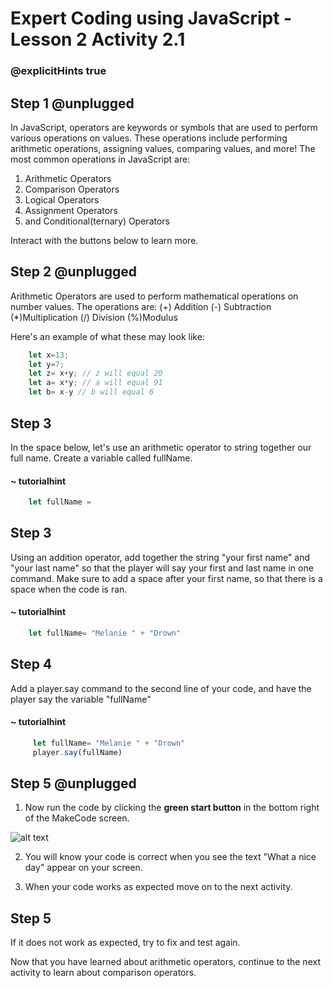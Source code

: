 # Expert Coding using JavaScript - Lesson 2 Activity 2.1
### @explicitHints true

## Step 1 @unplugged

In JavaScript, operators are keywords or symbols that are used to perform various operations on values. These operations include performing arithmetic operations, assigning values, comparing values, and more!
The most common operations in JavaScript are:
1. Arithmetic Operators
2. Comparison Operators
3. Logical Operators
4. Assignment Operators
5. and Conditional(ternary) Operators

Interact with the buttons below to learn more.

## Step 2 @unplugged
Arithmetic Operators are used to perform mathematical operations on number values. The operations are:
(+) Addition
(-) Subtraction
(*)Multiplication
(/) Division
(%)Modulus

Here's an example of what these may look like:


```javascript
    let x=13;
    let y=7;
    let z= x+y; // z will equal 20
    let a= x*y; // a will equal 91
    let b= x-y // b will equal 6
```

## Step 3
In the space below, let's use an arithmetic operator to string together our full name. Create a variable called fullName.
#### ~ tutorialhint
```javascript
    let fullName =
```


## Step 3

Using an addition operator, add together the string "your first name" and "your last name" so that the player will say your first and last name in one command. Make sure to add a space after your first name, so that there is a space when the code is ran. 
#### ~ tutorialhint
```javascript
    let fullName= "Melanie " + "Drown"
```


## Step 4

Add a player.say command to the second line of your code, and have the player say the variable "fullName"

#### ~ tutorialhint
```javascript
     let fullName= "Melanie " + "Drown"
     player.say(fullName)
```


## Step 5 @unplugged

1. Now run the code by clicking the **green start button** in the bottom right of the MakeCode screen.

  

![alt text](https://expertjs.codingcredentials.com/Lesson1/1.1/1.JPG?raw=true  "Start")

  

2. You will know your code is correct when you see the text "What a nice day" appear on your screen.

  

3. When your code works as expected move on to the next activity.

  

## Step 5

  

If it does not work as expected, try to fix and test again.

  

Now that you have learned about arithmetic operators, continue to the next activity to learn about comparison operators. 


